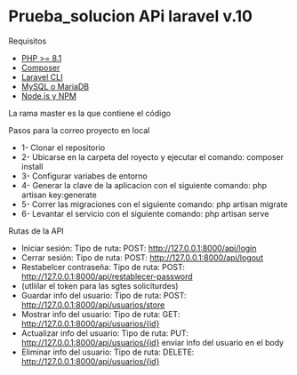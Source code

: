 # Prueba_solucion APi laravel v.10
Requisitos
- [PHP >= 8.1](https://www.php.net/)
- [Composer](https://getcomposer.org/)
- [Laravel CLI](https://laravel.com/docs/10.x#installation-via-composer)
- [MySQL o MariaDB](https://www.mysql.com/)
- [Node.js y NPM](https://nodejs.org/)

La rama master es la que contiene el código

Pasos para la correo proyecto en local
- 1- Clonar el repositorio
- 2- Ubicarse en la carpeta del royecto y ejecutar el comando: composer install
- 3- Configurar variabes de entorno
- 4- Generar la clave de la aplicacion con el siguiente comando: php artisan key:generate
- 5- Correr las migraciones con el siguiente comando: php artisan migrate
- 6- Levantar el servicio con el siguiente comando: php artisan serve

Rutas de la API

- Iniciar sesión: Tipo de ruta: POST: http://127.0.0.1:8000/api/login
- Cerrar sesión: Tipo de ruta: POST: http://127.0.0.1:8000/api/logout
- Restabelcer contraseña: Tipo de ruta: POST: http://127.0.0.1:8000/api/restablecer-password
- (utliilar el token para las sgtes soliciturdes)
- Guardar info del usuario: Tipo de ruta: POST: http://127.0.0.1:8000/api/usuarios/store
- Mostrar info del usuario: Tipo de ruta: GET: http://127.0.0.1:8000/api/usuarios/{id}
- Actualizar info del usuario: Tipo de ruta: PUT: http://127.0.0.1:8000/api/usuarios/{id} enviar info del usuario en el body
- Eliminar info del usuario: Tipo de ruta: DELETE: http://127.0.0.1:8000/api/usuarios/{id}
